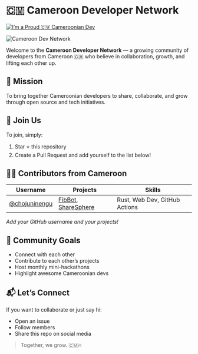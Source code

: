 # 🇨🇲 Cameroon Developer Network
[![I’m a Proud 🇨🇲 Cameroonian Dev](https://img.shields.io/badge/Cameroon-Dev-green)](https://github.com/chojuninengu/cameroon-developer-network)



![Cameroon Dev Network](https://img.shields.io/badge/Proud%20Cameroonian%20Dev-%F0%9F%87%A8%F0%9F%87%AC-green?style=for-the-badge)


Welcome to the **Cameroon Developer Network** — a growing community of developers from Cameroon 🇨🇲 who believe in collaboration, growth, and lifting each other up.

## 🎯 Mission
To bring together Cameroonian developers to share, collaborate, and grow through open source and tech initiatives.

## 🤝 Join Us
To join, simply:
1. Star ⭐ this repository
2. Create a Pull Request and add yourself to the list below!

## 🧑‍💻 Contributors from Cameroon

| Username | Projects | Skills |
|----------|----------|--------|
| [@chojuninengu](https://github.com/chojuninengu) | [FibBot](https://github.com/chojuninengu/fibbot), [ShareSphere](https://github.com/chojuninengu/sharesphere) | Rust, Web Dev, GitHub Actions |

_Add your GitHub username and your projects!_

## 📢 Community Goals
- Connect with each other
- Contribute to each other’s projects
- Host monthly mini-hackathons
- Highlight awesome Cameroonian devs

## 📬 Let’s Connect
If you want to collaborate or just say hi:
- Open an issue
- Follow members
- Share this repo on social media

> Together, we grow. 🇨🇲🔥

